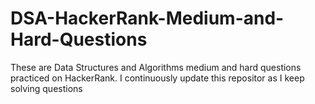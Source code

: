 # DSA-HackerRank-Medium-and-Hard-Questions
These are Data Structures and Algorithms medium and hard questions practiced on HackerRank.
I continuously update this repositor as I keep solving questions
